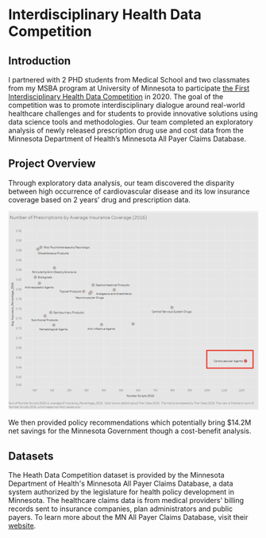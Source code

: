 # Interdisciplinary Health Data Competition

## Introduction 
I partnered with 2 PHD students from Medical School and two classmates from my MSBA program at University of Minnesota to participate [the First Interdisciplinary Health Data Competition](https://carlsonschool.umn.edu/health-data-competition) in 2020. The goal of the competition was to promote interdisciplinary dialogue around real-world healthcare challenges and for students to provide innovative solutions using data science tools and methodologies. Our team completed an exploratory analysis of newly released prescription drug use and cost data from the Minnesota Department of Health’s Minnesota All Payer Claims Database. 

## Project Overview 

Through exploratory data analysis, our team discovered the disparity between high occurrence of cardiovascular disease and its low insurance coverage based on 2 years’ drug and prescription data. 

![](Photos/cardio_2016.png)

We then provided policy recommendations which potentially bring $14.2M net savings for the Minnesota Government though a cost-benefit analysis. 

## Datasets

The Heath Data Competition dataset is provided by the Minnesota Department of Health's Minnesota All Payer Claims Database, a data system authorized by the legislature for health policy development in Minnesota.  The healthcare claims data is from medical providers' billing records sent to insurance companies, plan administrators and public payers.  To learn more about the MN All Payer Claims Database, visit their [website](https://www.health.state.mn.us/data/apcd/index.html).


